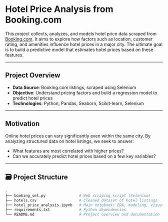 # Hotel Price Analysis from Booking.com

This project collects, analyzes, and models hotel price data scraped from [Booking.com](https://www.booking.com). It aims to explore how factors such as location, customer rating, and amenities influence hotel prices in a major city. The ultimate goal is to build a predictive model that estimates hotel prices based on these features.

---

## Project Overview

- **Data Source**: Booking.com listings, scraped using Selenium
- **Objective**: Understand pricing factors and build a regression model to predict hotel prices
- **Technologies**: Python, Pandas, Seaborn, Scikit-learn, Selenium

---

## Motivation

Online hotel prices can vary significantly even within the same city. By analyzing structured data on hotel listings, we seek to answer:
- What features are most correlated with higher prices?
- Can we accurately predict hotel prices based on a few key variables?

---

## 🗃️ Project Structure

```bash
.
├── booking_sel.py               # Web scraping script (Selenium)
├── hotels.csv                   # Cleaned dataset of hotel listings
├── hotel_price_analysis.ipynb   # Main notebook: EDA, modeling, visualizations
├── requirements.txt             # Python dependencies
└── README.md                    # Project overview and documentation
